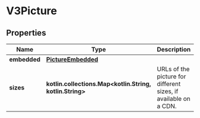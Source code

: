 
# V3Picture

## Properties
Name | Type | Description | Notes
------------ | ------------- | ------------- | -------------
**embedded** | [**PictureEmbedded**](PictureEmbedded.md) |  |  [optional]
**sizes** | **kotlin.collections.Map&lt;kotlin.String, kotlin.String&gt;** | URLs of the picture for different sizes, if available on a CDN. |  [optional]



